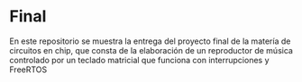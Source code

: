 # Final
En este repositorio se muestra la entrega del proyecto final de la matería de circuitos en chip, que consta de la elaboración de un reproductor de música controlado por un teclado matricial que funciona con interrupciones y FreeRTOS
